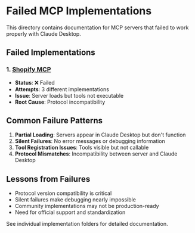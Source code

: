 # Failed MCP Implementations

This directory contains documentation for MCP servers that failed to work properly with Claude Desktop.

## Failed Implementations

### 1. [Shopify MCP](./shopify-mcp/)
- **Status**: ❌ Failed
- **Attempts**: 3 different implementations
- **Issue**: Server loads but tools not executable
- **Root Cause**: Protocol incompatibility

## Common Failure Patterns

1. **Partial Loading**: Servers appear in Claude Desktop but don't function
2. **Silent Failures**: No error messages or debugging information
3. **Tool Registration Issues**: Tools visible but not callable
4. **Protocol Mismatches**: Incompatibility between server and Claude Desktop

## Lessons from Failures

- Protocol version compatibility is critical
- Silent failures make debugging nearly impossible
- Community implementations may not be production-ready
- Need for official support and standardization

See individual implementation folders for detailed documentation.